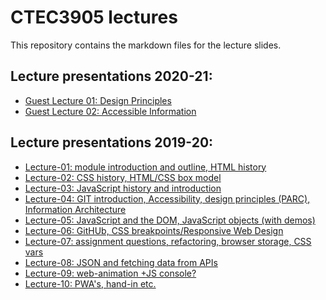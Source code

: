 # CTEC3905 lectures

This repository contains the markdown files for the lecture slides.

## Lecture presentations 2020-21:

- [Guest Lecture 01: Design Principles](https://ctec3905.github.io/presents?guest-lecture-1)
- [Guest Lecture 02: Accessible Information](https://ctec3905.github.io/presents?guest-lecture-2)
<!-- - [Guest Lecture 03: Design Trends](https://ctec3905.github.io/presents?guest-lecture-3) -->


## Lecture presentations 2019-20:

- [Lecture-01: module introduction and outline, HTML history](https://ctec3905.github.io/presents?lecture-01)
- [Lecture-02: CSS history, HTML/CSS box model](https://ctec3905.github.io/presents?lecture-02)
- [Lecture-03: JavaScript history and introduction](https://ctec3905.github.io/presents?lecture-03)
- [Lecture-04: GIT introduction, Accessibility, design principles (PARC), Information Architecture](https://ctec3905.github.io/presents?lecture-04)
- [Lecture-05: JavaScript and the DOM, JavaScript objects (with demos)](https://ctec3905.github.io/presents?lecture-05)
- [Lecture-06: GitHUb, CSS breakpoints/Responsive Web Design](https://ctec3905.github.io/presents?lecture-06)
- [Lecture-07: assignment questions, refactoring, browser storage, CSS vars](https://ctec3905.github.io/presents?lecture-07)
- [Lecture-08: JSON and fetching data from APIs](https://ctec3905.github.io/presents?lecture-08)
- [Lecture-09: web-animation +JS console?](https://ctec3905.github.io/presents?lecture-09)
- [Lecture-10: PWA's, hand-in etc.](https://ctec3905.github.io/presents?lecture-10)

<!--
TO FIT IN:

G: Most already been mentioned in lectures. They just need:
- firstChild, appendChild, removeChild
- and maybe spread operator?
- also Array.prototype.map. textContent. String.prototype.slice.
- dark UI (see TECH3015 lecture and guest lecture 1)

## DEMOS:

- DEMO: [HTML5 template, slot and shadow DOM](https://github.com/DaveEveritt/html5-template)
- [RWD layout demo](responsive-page-outline](https://front-end-materials.github.io/page-layouts/responsive-page-outline/)
- [Fania: gallery from JavaScript object](https://codepen.io/faniae/pen/dyPdpOo)
- [Fania: gallery with modals](https://codepen.io/faniae/pen/GRgGVwK)
- [RWD slide-down mobie menu](https://front-end-materials.github.io/menus/js-mobile-menu-anim/)
-->
